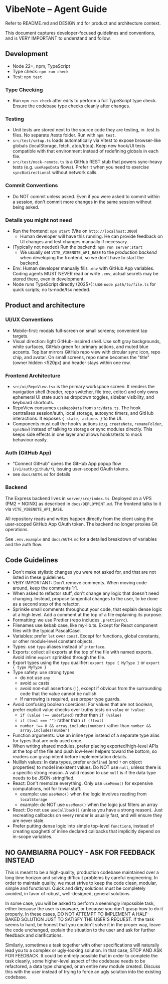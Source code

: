 # VibeNote – Agent Guide

Refer to README.md and DESIGN.md for product and architecture context.

This document captures developer-focused guidelines and conventions, and is VERY IMPORTANT to understand and follow.

## Development

- Node 22+, npm, TypeScript
- Type check: `npm run check`
- Test: `npm test`

### Type Checking

- Run `npm run check` after edits to perform a full TypeScript type check. Ensure the codebase type checks cleanly after changes.

### Testing

- Unit tests are stored next to the source code they are testing, in .test.ts files. No separate /tests folder. Run with `npm test`.
- `src/test/setup.ts` loads automatically via Vitest to expose browser-like globals (localStorage, fetch, atob/btoa). Keep new hook/UI tests compatible with that environment instead of redefining globals in each file.
- `src/test/mock-remote.ts` is a GitHub REST stub that powers sync-heavy tests (e.g. `useRepoData` flows). Prefer it when you need to exercise `syncBidirectional` without network calls.

### Commit Conventions

- Do NOT commit unless asked. Even if you were asked to commit within a session, don't commit more changes in the same session without being asked.

### Details you might not need

- Run the frontend: `npm start` (Vite on `http://localhost:3000`)
  - Human developer will have this running. He can provide feedback on UI changes and test changes manually if necessary.
- (Typically not needed) Run the backend: `npm run server:start`
  - We usually set `VITE_VIBENOTE_API_BASE` to the _production backend_ when developing the frontend, so we don't have to start the backend.
- Env: Human developer manually fills `.env` with GitHub App variables. Coding agents MUST NEVER read or write `.env`, actual secrets may be stored there, even in development.
- Node runs TypeScript directly (2025+): use `node path/to/file.ts` for quick scripts; no ts-node/tsx needed.

## Product and architecture

### UI/UX Conventions

- Mobile-first: modals full-screen on small screens; convenient tap targets.
- Visual direction: light GitHub-inspired shell. Use soft gray backgrounds, white surfaces, GitHub green for primary actions, and muted blue accents. Top bar mirrors GitHub repo view with circular sync icon, repo chip, and avatar. On small screens, repo name becomes the "title" (owner hidden <520px) and header stays within one row.

### Frontend Architecture

- `src/ui/RepoView.tsx` is the primary workspace screen. It renders the navigation shell (header, repo switcher, file tree, editor) and only owns ephemeral UI state such as dropdown toggles, sidebar visibility, and keyboard shortcuts.
- RepoView consumes `useRepoData` from `src/data.ts`. The hook centralises session/auth, local storage, autosync timers, and GitHub interactions. It exposes `{ state, actions }` to the UI.
- Components must call the hook’s actions (e.g. `createNote`, `renameFolder`, `syncNow`) instead of talking to storage or sync modules directly. This keeps side effects in one layer and allows hooks/tests to mock behaviour easily.

### Auth (GitHub App)

- “Connect GitHub” opens the GitHub App popup flow (`/v1/auth/github/*`), issuing user-scoped OAuth tokens.
- see `docs/AUTH.md` for details

### Backend

The Express backend lives in `server/src/index.ts`. Deployed on a VPS (PM2 + NGINX) as described in `docs/DEPLOYMENT.md`. The frontend talks to it via `VITE_VIBENOTE_API_BASE`.

All repository reads and writes happen directly from the client using the user-scoped GitHub App OAuth token. The backend no longer proxies Git operations.

See `.env.example` and `docs/AUTH.md` for a detailed breakdown of variables and the auth flow.

## Code Guidelines

- Don't make stylistic changes you were not asked for, and that are not listed in these guidelines.
- VERY IMPORTANT: Don't remove comments. When moving code around, keep the comments 1:1.
- When asked to refactor stuff, don't change any logic that doesn't need changing. Instead, propose tangential changes to the user, to be done as a second step of the refactor.
- Sprinkle small comments throughout your code, that explain dense logic at a high level. Add a comment at the top of a file explaining its purpose.
- Formatting: we use Prettier (repo includes `.prettierrc`).
- Filenames use kebab case, like my-lib.ts. Except for React component files with the typical PascalCase.
- Variables: prefer `let` over `const`. Except for functions, global constants, or other module‑level constant objects.
- Types: use `type` aliases instead of `interface`.
- Exports: collect all exports at the top of the file with named exports. Avoid inline `export` sprinkled through the file.
- Export types using the `type` qualifier: `export type { MyType }` or `export { type MyType }`
- Type safety: use strong types
  - do not use `any`
  - avoid `as` casts
  - avoid non‑null assertions (`!`), except if obvious from the surrounding code that the value cannot be nullish
  - If narrowing is required, use proper type guards.
- Avoid confusing boolean coercions: For values that are not boolean, prefer explicit value checks over truthy tests on `value` or `!value`:
  - `if (value !== undefined)` rather than `if (value)`
  - `if (text === "")` rather than `if (!text)`
  - `number !== 0 && array.includes(number)` rather than `number && array.includes(number)`
- Function arguments: Use an inline type instead of a separate type alias for types that are only used once.
- When writing shared modules, prefer placing exported/high-level APIs at the top of the file and push low-level helpers toward the bottom, so readers can grasp intent before implementation details.
- Nullish values: In data types, prefer `undefined` (and `?` on object properties) to model inexistent values. Do NOT use `null`, unless there is a specific strong reason. A valid reason to use `null` is if the data type needs to be JSON-stringified.
- React: Don't memoize everything. Only use `useMemo()` for expensive computations, not for trivial stuff.
  - example: use `useMemo()` when the logic involves reading from `localStorage`
  - example: do NOT use `useMemo()` when the logic just filters an array
- React: Do not use `useCallback()` (unless you have a strong reason). Just recreating callbacks on every render is usually fast, and will ensure they are never stale.
- Prefer putting dense logic into simple top-level `function`s, instead of creating spaghetti of inline declared callbacks that implicitly depend on in-scope variables.

## NO GAMBIARRA POLICY - ASK FOR FEEDBACK INSTEAD

This is meant to be a high-quality, production codebase maintained over a long time horizon and solving difficult problems by careful engineering. In order to maintain quality, we must strive to keep the code clean, modular, simple and functional. Quick and dirty solutions must be completely avoided, in favor of robust, well-designed, general solutions.

In some case, you will be asked to perform a seemingly impossible task, either because the user is unaware, or because you don't grasp how to do it properly. In these cases, DO NOT ATTEMPT TO IMPLEMENT A HALF-BAKED SOLUTION JUST TO SATISFY THE USER'S REQUEST. If the task seems to hard, be honest that you couldn't solve it in the proper way, leave the code unchanged, explain the situation to the user and ask for further feedback and clarifications.

Similarly, sometimes a task together with other specifications will naturally lead you to a complex or ugly-looking solution. In that case, STOP AND ASK FOR FEEDBACK. It could be entirely possible that in order to complete the task cleanly, some higher-level aspect of the codebase needs to be refactored, a data type changed, or an entire new module created. Discuss this with the user instead of trying to force an ugly solution into the existing codebase.
